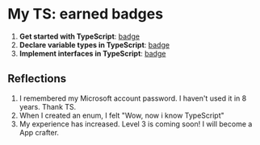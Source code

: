 # My TS: earned badges

1. **Get started with TypeScript**: [badge](https://learn.microsoft.com/api/achievements/share/en-us/K98940/7EW7DV5Z?sharingId=220BBAB425956B74)
2. **Declare variable types in TypeScript**: [badge](https://learn.microsoft.com/api/achievements/share/en-us/K98940/WACYZ43N?sharingId=220BBAB425956B74)
3. **Implement interfaces in TypeScript**: [badge](https://learn.microsoft.com/api/achievements/share/en-us/K98940/BLM5VX5D?sharingId=220BBAB425956B74)

## Reflections

1. I remembered my Microsoft account password. I haven't used it in 8 years. Thank TS.
2. When I created an enum, I felt "Wow, now i know TypeScript"
3. My experience has increased. Level 3 is coming soon! I will become a App crafter.
